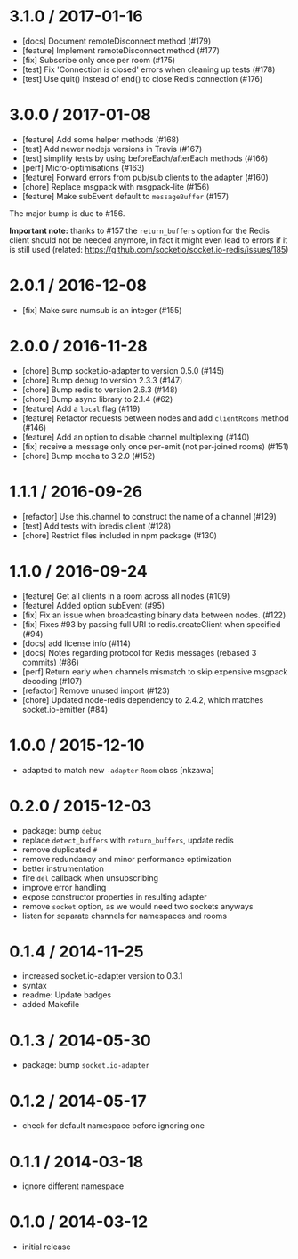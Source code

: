 
3.1.0 / 2017-01-16
===================

  * [docs] Document remoteDisconnect method (#179)
  * [feature] Implement remoteDisconnect method (#177)
  * [fix] Subscribe only once per room (#175)
  * [test] Fix 'Connection is closed' errors when cleaning up tests (#178)
  * [test] Use quit() instead of end() to close Redis connection (#176)

3.0.0 / 2017-01-08
===================

  * [feature] Add some helper methods (#168)
  * [test] Add newer nodejs versions in Travis (#167)
  * [test] simplify tests by using beforeEach/afterEach methods (#166)
  * [perf] Micro-optimisations (#163)
  * [feature] Forward errors from pub/sub clients to the adapter (#160)
  * [chore] Replace msgpack with msgpack-lite (#156)
  * [feature] Make subEvent default to `messageBuffer` (#157)

The major bump is due to #156.

**Important note:** thanks to #157 the `return_buffers` option for the Redis client should not be needed anymore, in fact it might even lead to errors if it is still used (related: https://github.com/socketio/socket.io-redis/issues/185)

2.0.1 / 2016-12-08
===================

  * [fix] Make sure numsub is an integer (#155)

2.0.0 / 2016-11-28
===================

  * [chore] Bump socket.io-adapter to version 0.5.0 (#145)
  * [chore] Bump debug to version 2.3.3 (#147)
  * [chore] Bump redis to version 2.6.3 (#148)
  * [chore] Bump async library to 2.1.4 (#62)
  * [feature] Add a `local` flag (#119)
  * [feature] Refactor requests between nodes and add `clientRooms` method (#146)
  * [feature] Add an option to disable channel multiplexing (#140)
  * [fix] receive a message only once per-emit (not per-joined rooms) (#151)
  * [chore] Bump mocha to 3.2.0 (#152)

1.1.1 / 2016-09-26
==================

 * [refactor] Use this.channel to construct the name of a channel (#129)
 * [test] Add tests with ioredis client (#128)
 * [chore] Restrict files included in npm package (#130)

1.1.0 / 2016-09-24
==================

 * [feature] Get all clients in a room across all nodes (#109)
 * [feature] Added option subEvent (#95)
 * [fix] Fix an issue when broadcasting binary data between nodes. (#122)
 * [fix] Fixes #93 by passing full URI to redis.createClient when specified (#94)
 * [docs] add license info (#114)
 * [docs] Notes regarding protocol for Redis messages (rebased 3 commits) (#86)
 * [perf] Return early when channels mismatch to skip expensive msgpack decoding (#107)
 * [refactor] Remove unused import (#123)
 * [chore] Updated node-redis dependency to 2.4.2, which matches socket.io-emitter (#84)

1.0.0 / 2015-12-10
==================

  * adapted to match new `-adapter` `Room` class [nkzawa]

0.2.0 / 2015-12-03
==================

  * package: bump `debug`
  * replace `detect_buffers` with `return_buffers`, update redis
  * remove duplicated `#`
  * remove redundancy and minor performance optimization
  * better instrumentation
  * fire `del` callback when unsubscribing
  * improve error handling
  * expose constructor properties in resulting adapter
  * remove `socket` option, as we would need two sockets anyways
  * listen for separate channels for namespaces and rooms

0.1.4 / 2014-11-25
==================

 * increased socket.io-adapter version to 0.3.1
 * syntax
 * readme: Update badges
 * added Makefile

0.1.3 / 2014-05-30
==================

 * package: bump `socket.io-adapter`

0.1.2 / 2014-05-17
==================

 * check for default namespace before ignoring one

0.1.1 / 2014-03-18
==================

 * ignore different namespace

0.1.0 / 2014-03-12
==================

 * initial release
